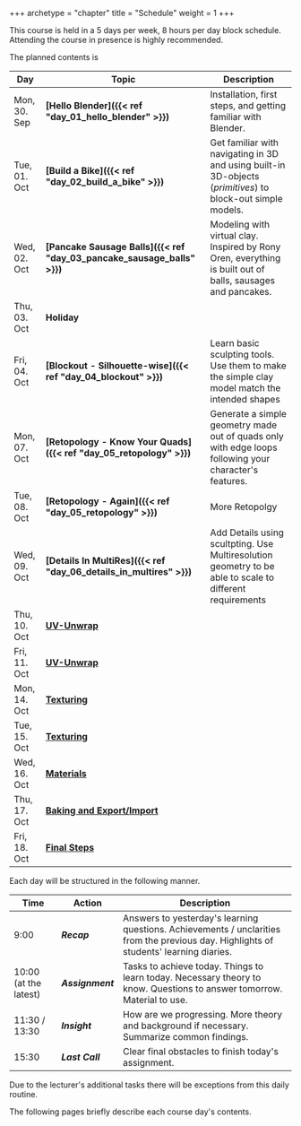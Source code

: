 +++
archetype = "chapter"
title = "Schedule"
weight = 1
+++

This course is held in a 5 days per week, 8 hours per day block schedule. Attending the course in presence is highly recommended. 

The planned contents is 

|Day            | Topic                         | Description       |
|---            |---                            |---                |
|Mon, 30. Sep   | **[Hello Blender]({{< ref "day_01_hello_blender" >}})**    | Installation, first steps, and getting familiar with Blender.
|Tue, 01. Oct   | **[Build a Bike]({{< ref "day_02_build_a_bike" >}})**                  | Get familiar with navigating in 3D and using built-in 3D-objects (*primitives*) to block-out simple models.
|Wed, 02. Oct   | **[Pancake Sausage Balls]({{< ref "day_03_pancake_sausage_balls" >}})**         | Modeling with virtual clay. Inspired by Rony Oren, everything is built out of balls, sausages and pancakes.
|Thu, 03. Oct   | **Holiday**	                    |
|Fri, 04. Oct   | **[Blockout - Silhouette-wise]({{< ref "day_04_blockout" >}})**    | Learn basic sculpting tools. Use them to make the simple clay model match the intended shapes           
|Mon, 07. Oct   | **[Retopology - Know Your Quads]({{< ref "day_05_retopology" >}})**  | Generate a simple geometry made out of quads only with edge loops following your character's features.
|Tue, 08. Oct   | **[Retopology - Again]({{< ref "day_05_retopology" >}})**            | More Retopolgy
|Wed, 09. Oct   | **[Details In MultiRes]({{< ref "day_06_details_in_multires" >}})**           | Add Details using scultpting. Use Multiresolution geometry to be able to scale to different requirements
|Thu, 10. Oct   | **[UV-Unwrap]()**	                    |
|Fri, 11. Oct   | **[UV-Unwrap]()**	                    |
|Mon, 14. Oct   | **[Texturing]()**		                |
|Tue, 15. Oct   | **[Texturing]()**		                |
|Wed, 16. Oct   | **[Materials]()**		                |
|Thu, 17. Oct   | **[Baking and Export/Import]()** 		|
|Fri, 18. Oct   | **[Final Steps]()**		            |





Each day will be structured in the following manner.


|Time   | Action  	| Description  |
|---    |---        |---            |
| 9:00  | ***Recap*** | Answers to yesterday's learning questions. Achievements / unclarities from the previous day. Highlights of students' learning diaries. 	    |
| 10:00 (at the latest) 	| ***Assignment*** 	| Tasks to achieve today. Things to learn today. Necessary theory to know. Questions to answer tomorrow. Material to use.
| 11:30 / 13:30  	| ***Insight***  	| How are we progressing. More theory and background if necessary. Summarize common findings.
| 15:30  	| ***Last Call***  	| Clear final obstacles to finish today's assignment.


Due to the lecturer's additional tasks there will be exceptions from this daily routine. 

The following pages briefly describe each course day's contents.